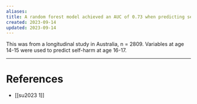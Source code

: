 ```yaml
---
aliases: 
title: A random forest model achieved an AUC of 0.73 when predicting self-harm two years later
created: 2023-09-14
updated: 2023-09-14
---
```

This was from a longitudinal study in Australia, n = 2809. Variables at age 14-15 were used to predict self-harm at age 16-17.


---
# References
* [[su2023 1]]